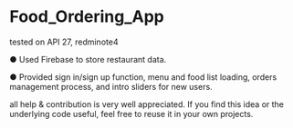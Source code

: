 # Food_Ordering_App
tested on API 27, redminote4

 
● Used Firebase to store restaurant data.

● Provided sign in/sign up function, menu and food list loading, orders management process, and intro sliders for new users.

all help & contribution is very well appreciated. If you find this idea or the underlying code useful, feel free to reuse it in your own projects.
